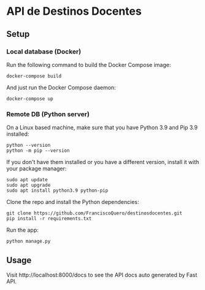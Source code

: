 # API de Destinos Docentes

## Setup

### Local database (Docker)

Run the following command to build the Docker Compose image:

`docker-compose build`

And just run the Docker Compose daemon:

`docker-compose up`

### Remote DB (Python server)

On a Linux based machine, make sure that you have Python 3.9 and Pip 3.9 installed:

```
python --version
python -m pip --version
```

If you don't have them installed or you have a different version, install it with your package manager:

```
sudo apt update
sudo apt upgrade
sudo apt install python3.9 python-pip
```

Clone the repo and install the Python dependencies:

```
git clone https://github.com/FranciscoQuero/destinosdocentes.git
pip install -r requirements.txt
```

Run the app:

`python manage.py`

## Usage

Visit http://localhost:8000/docs to see the API docs auto generated by Fast API.
